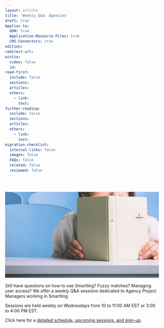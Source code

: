 ```yaml
---
layout: article
title: 'Weekly Q&A: Agencies'
draft: true
Applies to:
  GDN: true
  Application-Resource-Files: true
  CMS-Connectors: true
edition:
redirect-url:
wistia:
  video: false
  id:
read-first:
  include: false
  sections:
  articles:
  others:
    - link:
      text:
further-reading:
  include: false
  sections:
  articles:
  others:
    - link:
      text:
migration-checklist:
  internal-links: false
  images: false
  FAQs: false
  related: false
  reviewed: false
---
```



&nbsp;

![](/uploads/versions/qa2---x----1497-836x---.png)

Still have questions on how to use Smartling? Fuzzy matches? Managing user access? We offer a weekly Q&A sessions dedicated to Agency Project Managers working in Smartling

Sessions are held weekly on Wednesdays from 10 to 11:00 AM EST or 3:00 to 4:00 PM EST.&nbsp;

Click here for a [detailed schedule, upcoming sessions, and sign-up](https://attendee.gotowebinar.com/rt/3962727139312039426).&nbsp;